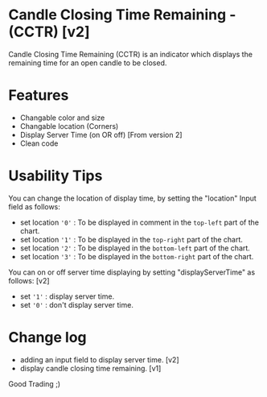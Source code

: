 Candle Closing Time Remaining - (CCTR) [v2]
===========================================

Candle Closing Time Remaining (CCTR) is an indicator which displays the remaining time for an open candle to be closed.

Features
========

- Changable color and size
- Changable location (Corners)
- Display Server Time (on OR off) [From version 2]
- Clean code


Usability Tips
==============

You can change the location of display time, by setting the "location" Input field as follows:
- set location <code>'0'</code> : To be displayed in comment in the <code>top-left</code> part of the chart. 
- set location <code>'1'</code> : To be displayed in the <code>top-right</code> part of the chart.
- set location <code>'2'</code> : To be displayed in the <code>bottom-left</code> part of the chart.
- set location <code>'3'</code> : To be displayed in the <code>bottom-right</code> part of the chart.

You can on or off server time displaying by setting "displayServerTime" as follows: [v2]
- set <code>'1'</code> : display server time. 
- set <code>'0'</code> : don't display server time.

Change log
==========

- adding an input field to display server time. [v2] 
- display candle closing time remaining. [v1]

Good Trading ;)
